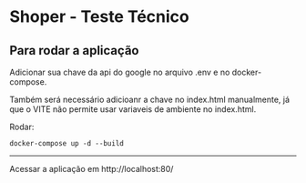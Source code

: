 # Shoper - Teste Técnico

## Para rodar a aplicação

Adicionar sua chave da api do google no arquivo .env e no docker-compose.


Também será necessário adicioanr a chave no index.html manualmente, já que o VITE não permite usar variaveis de ambiente no index.html.

Rodar:

``docker-compose up -d --build
``

---
Acessar a aplicação em http://localhost:80/